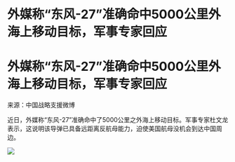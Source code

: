 # 外媒称“东风-27”准确命中5000公里外海上移动目标，军事专家回应

# 外媒称“东风-27”准确命中5000公里外海上移动目标，军事专家回应

来源：中国战略支援微博

近日，外媒称“东风-27”准确命中了5000公里之外海上移动目标。军事专家杜文龙表示，这说明该导弹已具备远距离反航母能力，迫使美国航母没机会到达中国周边。

![](https://inews.gtimg.com/om_bt/OJi5kEp3SBET9HtnwJ-j0bpZw8BtrJ3mDzXDPqevEDY_4AA/1000)

